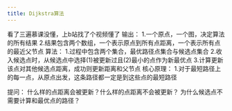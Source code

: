 ```yaml
---
title: Dijkstra算法
---
```

看了三遍慕课没懂，上b站找了个视频懂了
输出：
1.一个原点，一个图，决定算法的所有结果
2.结果包含两个数组，一个表示原点到所有点距离，一个表示所有点的最近父节点
算法：
1.过程中包含两个集合，最优路径点集合与候选点集合
2.收入候选点时，从候选点中选择(1)被更新过且(2)最小的点作为新最优点
3.计算更新该点对其他候选点距离，成功则更新距离和父节点
核心原理：
1.对于最短路径上的每一点，从原点出发，这条路径都一定是到这些点的最短路径

提问：
什么样的点距离会被更新？什么样的点距离不会被更新？
为什么候选点不需要计算和最优点的路径？